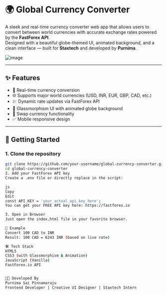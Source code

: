# 🌍 Global Currency Converter

A sleek and real-time currency converter web app that allows users to convert between world currencies with accurate exchange rates powered by the **FastForex API**.  
Designed with a beautiful globe-themed UI, animated background, and a clean interface — built for **Staxtech** and developed by **Purnima**.

![image](https://github.com/user-attachments/assets/93d45e49-6ed5-4b4c-8d45-2bd6e0271774)


---

## ✨ Features

- 🔁 Real-time currency conversion
- 🌐 Supports major world currencies (USD, INR, EUR, GBP, CAD, etc.)
- 💹 Dynamic rate updates via FastForex API
- 🎨 Glassmorphism UI with animated globe background
- 🔄 Swap currency functionality
- ✅ Mobile responsive design

---

## 🚀 Getting Started

### 1. Clone the repository

```bash
git clone https://github.com/your-username/global-currency-converter.git
cd global-currency-converter
2. Add your FastForex API key
Create a .env file or directly replace in the script:

js
Copy
Edit
const API_KEY = 'your_actual_api_key_here';
You can get your FREE API key here: https://fastforex.io

3. Open in Browser
Just open the index.html file in your favorite browser.

🧪 Example
Convert 100 CAD to INR
Result: 100 CAD = 6243 INR (based on live rate)

🛠️ Tech Stack
HTML5
CSS3 (with Glassmorphism & Animation)
JavaScript (Vanilla)
FastForex.io API


👩‍💻 Developed By
Purnima Sai Pinnamaraju
Frontend Developer | Creative UI Designer | Staxtech Intern

